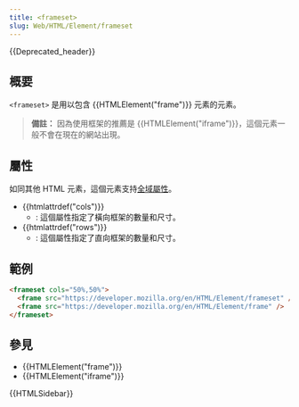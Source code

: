 ```yaml
---
title: <frameset>
slug: Web/HTML/Element/frameset
---
```


{{Deprecated_header}}

## 概要

`<frameset>` 是用以包含 {{HTMLElement("frame")}} 元素的元素。

> **備註：** 因為使用框架的推薦是 {{HTMLElement("iframe")}}，這個元素一般不會在現在的網站出現。

## 屬性

如同其他 HTML 元素，這個元素支持[全域屬性](/zh-TW/HTML/Global_attributes)。

- {{htmlattrdef("cols")}}
  - : 這個屬性指定了橫向框架的數量和尺寸。
- {{htmlattrdef("rows")}}
  - : 這個屬性指定了直向框架的數量和尺寸。

## 範例

```html
<frameset cols="50%,50%">
  <frame src="https://developer.mozilla.org/en/HTML/Element/frameset" />
  <frame src="https://developer.mozilla.org/en/HTML/Element/frame" />
</frameset>
```

## 參見

- {{HTMLElement("frame")}}
- {{HTMLElement("iframe")}}

{{HTMLSidebar}}
